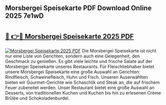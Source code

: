 ## Morsbergei Speisekarte PDF Download Online 2025 7e1wD

# <h2><a href="http://gcai90z.nevu.top/?p=Morsbergei+Speisekarte">🔗 👉🔴 Morsbergei Speisekarte 2025 PDF</a></h2>

[![Morsbergei Speisekarte 2025 PDF](https://i.imgur.com/dBaPXMq.png)](http://gcai90z.nevu.top/?p=Morsbergei+Speisekarte)
Die Morsbergei Speisekarte ist nicht nur eine Liste von Gerichten, sondern auch eine Gelegenheit, den Geschmack zu genießen. Es gibt viele leichte und frische Salate auf der Morsbergei Speisekarte unseres Restaurants. Für Fleischliebhaber bietet unsere Morsbergei Speisekarte eine große Auswahl an Gerichten: Rindfleisch, Schweinefleisch, Huhn und Fisch. Unseren Auserwählten bieten wir Gourmet-Gerichte wie Schaschlik und Steak an, die auf frischem Feuer zubereitet werden. Unser Restaurant bietet eine große Auswahl an Desserts, von traditionellen Kuchen und Kuchen bis hin zu erlesenen Crème Brûlée und Schokoladenburdel.
